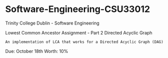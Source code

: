 # Software-Engineering-CSU33012
Trinity College Dublin - Software Engineering

Lowest Common Ancestor Assignment - Part 2 Directed Acyclic Graph

	An implementation of LCA that works for a Directed Acyclic Graph (DAG)

Due: October 18th
Worth: 10%
